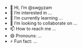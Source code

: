 - 👋 Hi, I’m @swgyzam
- 👀 I’m interested in ...
- 🌱 I’m currently learning ...
- 💞️ I’m looking to collaborate on ...
- 📫 How to reach me ...
- 😄 Pronouns: ...
- ⚡ Fun fact: ...

<!---
swgyzam/swgyzam is a ✨ special ✨ repository because its `README.md` (this file) appears on your GitHub profile.
You can click the Preview link to take a look at your changes.
--->
